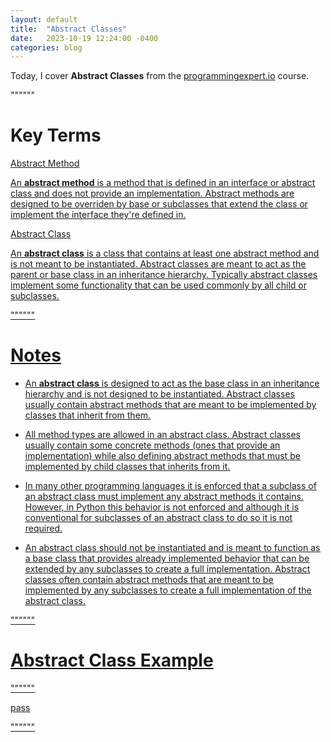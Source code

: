 ```yaml
---
layout: default
title:  "Abstract Classes"
date:   2023-10-19 12:24:00 -0400
categories: blog
---
```


Today, I cover __Abstract Classes__ from the [programmingexpert.io][course-site] course.

""""""

# Key Terms

<u>Abstract Method<u>

An __abstract method__ is a method that is defined in an interface or abstract class and does not provide an implementation. Abstract methods are designed to be overriden by base or subclasses that extend the class or implement the interface they're defined in.

<u>Abstract Class<u>

An __abstract class__ is a class that contains at least one abstract method and is not meant to be instantiated. Abstract classes are meant to act as the parent or base class in an inheritance hierarchy. Typically abstract classes implement some functionality that can be used commonly by all child or subclasses.

""""""

# Notes

- An __abstract class__ is designed to act as the base class in an inheritance hierarchy and is not designed to be instantiated. Abstract classes usually contain abstract methods that are meant to be implemented by classes that inherit from them.

- All method types are allowed in an abstract class. Abstract classes usually contain some concrete methods (ones that provide an implementation) while also defining abstract methods that must be implemented by child classes that inherits from it.

- In many other programming languages it is enforced that a subclass of an abstract class must implement any abstract methods it contains. However, in Python this behavior is not enforced and although it is conventional for subclasses of an abstract class to do so it is not required.

- An abstract class should not be instantiated and is meant to function as a base class that provides already implemented behavior that can be extended by any subclasses to create a full implementation. Abstract classes often contain abstract methods that are meant to be implemented by any subclasses to create a full implementation of the abstract class.

""""""

# Abstract Class Example

""""""

pass

""""""

[course-site]: https://www.programmingexpert.io/index